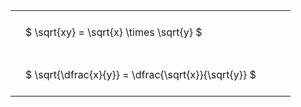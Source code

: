 ---
---

#  
<br>
<style type="text/css">
#T_1115e th.col_heading {
  text-align: left;
  font-size: 1em;
}
#T_1115e td {
  text-align: left;
  font-size: 1em;
  padding: 1.5em;
}
#T_1115e_row0_col0, #T_1115e_row1_col0 {
  width: 400px;
  white-space: pre-wrap;
}
</style>
<table id="T_1115e">
  <thead>
  </thead>
  <tbody>
    <tr>
      <td id="T_1115e_row0_col0" class="data row0 col0" >$ \sqrt{xy} = \sqrt{x} \times \sqrt{y} $</td>
    </tr>
    <tr>
      <td id="T_1115e_row1_col0" class="data row1 col0" >$ \sqrt{\dfrac{x}{y}} = \dfrac{\sqrt{x}}{\sqrt{y}} $</td>
    </tr>
  </tbody>
</table>
